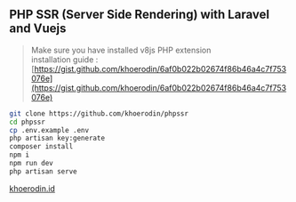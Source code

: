## PHP SSR (Server Side Rendering) with Laravel and Vuejs

> Make sure you have installed v8js PHP extension  
> installation guide : [https://gist.github.com/khoerodin/6af0b022b02674f86b46a4c7f753076e](https://gist.github.com/khoerodin/6af0b022b02674f86b46a4c7f753076e)

```bash
git clone https://github.com/khoerodin/phpssr
cd phpssr
cp .env.example .env
php artisan key:generate
composer install
npm i
npm run dev
php artisan serve

```

[khoerodin.id](http://khoerodin.id)